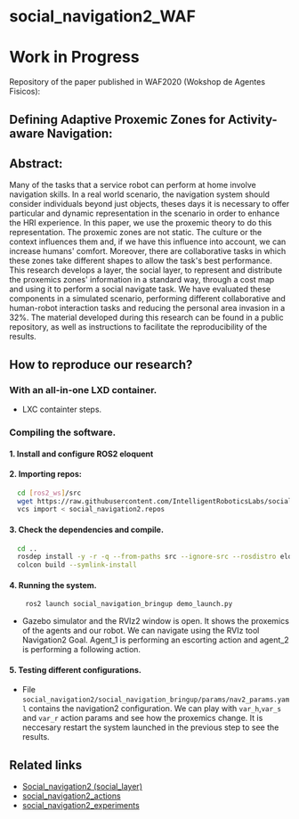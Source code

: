 # social_navigation2_WAF
# Work in Progress
Repository of the paper published in WAF2020 (Wokshop de Agentes Fisicos):
## Defining Adaptive Proxemic Zones for Activity-aware Navigation:
## Abstract:
 Many of the tasks that a service robot can perform at home involve navigation skills. In a real world scenario, the navigation system should consider individuals beyond just objects, theses days it is necessary to offer particular and dynamic representation in the scenario in order to enhance the HRI experience. In this paper, we use the proxemic theory to do this representation. The proxemic zones are not static. The culture or the context influences them and, if we have this influence into account, we can increase humans' comfort. Moreover, there are collaborative tasks in which these zones take different shapes to allow the task's best performance. This research develops a layer, the social layer, to represent and distribute the proxemics zones' information in a standard way, through a cost map and using it to perform a social navigate task. We have evaluated these components in a simulated scenario, performing different collaborative and human-robot interaction tasks and reducing the personal area invasion in a 32%. The material developed during this research can be found in a public repository, as well as instructions to facilitate the reproducibility of the results. 

## How to reproduce our research? 
### With an all-in-one LXD container.
- LXC containter steps.

### Compiling the software.
#### 1. Install and configure ROS2 eloquent 
#### 2. Importing repos:
  ```bash
    cd [ros2_ws]/src
    wget https://raw.githubusercontent.com/IntelligentRoboticsLabs/social_navigation2_WAF/master/social_navigation2.repos
    vcs import < social_navigation2.repos
  ```
#### 3. Check the dependencies and compile.
  ```bash
    cd ..
    rosdep install -y -r -q --from-paths src --ignore-src --rosdistro eloquent
    colcon build --symlink-install
  ```
#### 4. Running the system.
```bash
    ros2 launch social_navigation_bringup demo_launch.py
  ```
   - Gazebo simulator and the RVIz2 window is open. It shows the proxemics of the agents and our robot. We can navigate using the RVIz tool Navigation2 Goal. Agent_1 is performing an escorting action and agent_2 is performing a following action.

#### 5. Testing different configurations.
- File `social_navigation2/social_navigation_bringup/params/nav2_params.yaml` contains the navigation2 configuration. We can play with `var_h`,`var_s` and `var_r` action params and see how the proxemics change. It is neccesary restart the system launched in the previous step to see the results.

## Related links
- [Social_navigation2 (social_layer)](https://github.com/jginesclavero/social_navigation2)
- [social_navigation2_actions](https://github.com/jginesclavero/social_navigation2_actions)
- [social_navigation2_experiments](https://github.com/jginesclavero/social_navigation2_experiments)


